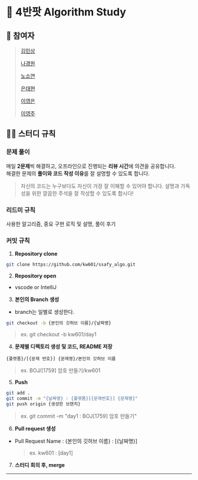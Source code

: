 # 🔵 4반팟 Algorithm Study

## 👥 참여자

> [김민상](https://github.com/minsang-dev)
> 
> [나경원](https://github.com/kw601)
>
> [노소연](https://github.com/soyeon-noh)
>
> [은태현](https://github.com/Taeyum)
>
> [이영은](https://github.com/youngeunee)
>
> [이영주](https://github.com/iceQuakka)

## 💁‍♂️ 스터디 규칙
### 문제 풀이
매일 **2문제**씩 해결하고, 오프라인으로 진행되는 **리뷰 시간**에 의견을 공유합니다.<br/>
해결한 문제의 **풀이와 코드 작성 이유**를 잘 설명할 수 있도록 합니다.

> 자신의 코드는 누구보다도 자신이 가장 잘 이해할 수 있어야 합니다.
설명과 가독성을 위한 깔끔한 주석을 잘 작성할 수 있도록 합시다!

### 리드미 규칙
사용한 알고리즘, 중요 구현 로직 및 설명, 풀이 후기

### 커밋 규칙
1. **Repository clone**
```bash
git clone https://github.com/kw601/ssafy_algo.git
```

2. **Repository open**
- vscode or IntelliJ

3. **본인의 Branch 생성**
- branch는 일별로 생성한다.

```bash
git checkout -b {본인의 깃허브 이름}/{날짜명}
```
> ex. git checkout -b kw601/day1

4. **문제별 디렉토리 생성 및 코드, README 저장**
```
{플랫폼}/[{문제 번호}] {문제명}/본인의 깃허브 이름
```
> ex. BOJ/[1759] 암호 만들기/kw601

5. **Push**
```bash
git add .
git commit -m "{날짜명} : {플랫폼}[{문제번호}] {문제명}"
git push origin {생성한 브랜치}
```

> ex. git commit -m "day1 : BOJ[1759] 암호 만들기"

6. **Pull request 생성**
- Pull Request Name : {본인의 깃허브 이름} : [{날짜명}]
  > ex. kw601 : [day1]

7. **스터디 회의 후, merge**

---
